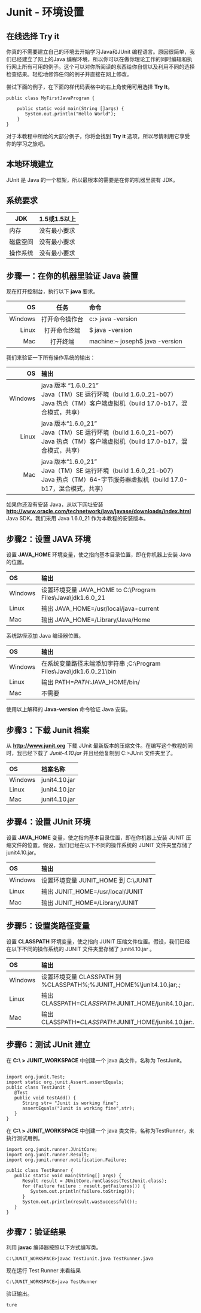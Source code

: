 # Junit - 环境设置

## 在线选择 Try it

你真的不需要建立自己的环境去开始学习Java和JUnit 编程语言。原因很简单，我们已经建立了网上的Java 编程环境，所以你可以在做你理论工作的同时编辑和执行网上所有可用的例子。这个可以对你所阅读的东西给你自信以及利用不同的选择检查结果。轻松地修饰任何的例子并直接在网上修改。

尝试下面的例子，在下面的样代码表格中的右上角使用可用选择 **Try It**。

```
public class MyFirstJavaProgram {

    public static void main(String []args) {
       System.out.println("Hello World");
    }
} 
```

对于本教程中所给的大部分例子，你将会找到 **Try it** 选项，所以尽情利用它享受你的学习之旅吧。

## 本地环境建立

JUnit 是 Java 的一个框架，所以最根本的需要是在你的机器里装有 JDK。

## 系统要求

|JDK| 1.5或1.5以上|
|---|:------------|
|内存|没有最小要求|
|磁盘空间|没有最小要求|
|操作系统|没有最小要求|

## 步骤一：在你的机器里验证 Java 装置


现在打开控制台，执行以下 **java** 要求。

|OS|任务|命令|
|--:|:---:|:-----|
|Windows|打开命令操作台|c:\> java -version|
|Linux	|打开命令终端|$ java -version|
|Mac	  |打开终端|machine:~ joseph$ java -version|

我们来验证一下所有操作系统的输出：

|OS|输出|
|--:|:---|
|Windows|java 版本 “1.6.0_21” </br> Java（TM）SE 运行环境（build 1.6.0_21-b07）</br>Java 热点（TM）客户端虚拟机（build 17.0-b17，混合模式，共享）|
|Linux	|java 版本“1.6.0_21” </br> Java（TM）SE 运行环境（build 1.6.0_21-b07）</br>Java 热点（TM）客户端虚拟机（build 17.0-b17，混合模式，共享）|
|Mac	  |java 版本“1.6.0_21”</br> Java（TM）SE 运行环境（build 1.6.0_21-b07）</br>Java 热点（TM）64-字节服务器虚拟机（build 17.0-b17，混合模式，共享）|

如果你还没有安装 Java，从以下网址安装 **http://www.oracle.com/technetwork/java/javase/downloads/index.html** Java SDK。我们采用 Java 1.6.0_21 作为本教程的安装版本。


## 步骤2：设置 JAVA 环境


设置 **JAVA_HOME** 环境变量，使之指向基本目录位置，即在你机器上安装 Java 的位置。

|OS|输出|
|:--|:----|
|Windows|设置环境变量 JAVA_HOME to C:\Program Files\Java\jdk1.6.0_21|
|Linux	|输出 JAVA_HOME=/usr/local/java-current|
|Mac	  |输出 JAVA_HOME=/Library/Java/Home|

系统路径添加 Java 编译器位置。

|OS|输出|
|:--|:---|
|Windows|在系统变量路径末端添加字符串 ;C:\Program Files\Java\jdk1.6.0_21\bin|
|Linux|输出 PATH=$PATH:$JAVA_HOME/bin/|
|Mac  |不需要|

使用以上解释的 **Java-version** 命令验证 Java 安装。 

## 步骤3：下载 Junit 档案
从 **http://www.junit.org** 下载 JUnit 最新版本的压缩文件。在编写这个教程的同时，我已经下载了 *Junit-4.10.jar* 并且经他复制到 C:\>JUnit 文件夹里了。

|OS|档案名称|
|:---|:-----|
|Windows|junit4.10.jar|
|Linux	|junit4.10.jar|
|Mac	  |junit4.10.jar|

## 步骤4：设置 JUnit 环境

设置 **JAVA_HOME** 变量，使之指向基本目录位置，即在你机器上安装 JUNIT 压缩文件的位置。假设，我们已经在以下不同的操作系统的 JUNIT 文件夹里存储了 junit4.10.jar。

|OS|输出|
|:--|:----|
|Windows|设置环境变量 JUNIT_HOME 到 C:\JUNIT|
|Linux	|输出 JUNIT_HOME=/usr/local/JUNIT|
|Mac    |输出 JUNIT_HOME=/Library/JUNIT|

## 步骤5：设置类路径变量

设置 **CLASSPATH** 环境变量，使之指向 JUNIT 压缩文件位置。假设，我们已经在以下不同的操作系统的 JUNIT 文件夹里存储了 junit4.10.jar 。

|OS|输出|
|:--|:---|
|Windows|设置环境变量 CLASSPATH 到 %CLASSPATH%;%JUNIT_HOME%\junit4.10.jar;.;|
|Linux	|输出 CLASSPATH=$CLASSPATH:$JUNIT_HOME/junit4.10.jar:.|
|Mac	  |输出 CLASSPATH=$CLASSPATH:$JUNIT_HOME/junit4.10.jar:.|

## 步骤6：测试 JUnit 建立

在 **C:\ > JUNIT_WORKSPACE** 中创建一个 java 类文件，名称为 TestJunit。

```
  
import org.junit.Test;
import static org.junit.Assert.assertEquals;
public class TestJunit {
   @Test
   public void testAdd() {
      String str= "Junit is working fine";
      assertEquals("Junit is working fine",str);
   }
}
```

在 **C:\ > JUNIT_WORKSPACE** 中创建一个 java 类文件，名称为TestRunner，来执行测试用例。

```
import org.junit.runner.JUnitCore;
import org.junit.runner.Result;
import org.junit.runner.notification.Failure;

public class TestRunner {
   public static void main(String[] args) {
      Result result = JUnitCore.runClasses(TestJunit.class);
      for (Failure failure : result.getFailures()) {
         System.out.println(failure.toString());
      }
      System.out.println(result.wasSuccessful());
   }
}  	
```

## 步骤7：验证结果

利用 **javac** 编译器按照以下方式编写类。

```
C:\JUNIT_WORKSPACE>javac TestJunit.java TestRunner.java
```

现在运行 Test Runner 来看结果

```
C:\JUNIT_WORKSPACE>java TestRunner
```

验证输出。

```
ture
```


